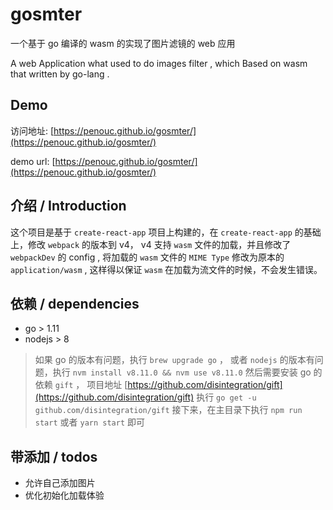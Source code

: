 # gosmter

一个基于 go 编译的 wasm 的实现了图片滤镜的 web 应用

A web Application what used to do images filter , which Based on wasm that written by go-lang .


## Demo 

访问地址: [https://penouc.github.io/gosmter/](https://penouc.github.io/gosmter/)

demo url: [https://penouc.github.io/gosmter/](https://penouc.github.io/gosmter/)

## 介绍 / Introduction

这个项目是基于 `create-react-app` 项目上构建的，在 `create-react-app` 的基础上，修改 `webpack` 的版本到 v4， v4 支持 `wasm` 文件的加载，并且修改了 `webpackDev` 的 config , 将加载的 `wasm` 文件的 `MIME Type` 修改为原本的 `application/wasm` , 这样得以保证 `wasm` 在加载为流文件的时候，不会发生错误。

## 依赖 / dependencies
  + go > 1.11 
  + nodejs > 8 
  
  > 如果 go 的版本有问题，执行 `brew upgrade go` ， 或者 `nodejs` 的版本有问题，执行 `nvm install v8.11.0 && nvm use v8.11.0`
  然后需要安装 go 的依赖 `gift` ，
  项目地址 [https://github.com/disintegration/gift](https://github.com/disintegration/gift) 
  执行 `go get -u github.com/disintegration/gift`
  接下来，在主目录下执行 `npm run start` 或者 `yarn start` 即可
  
  
## 带添加 / todos
  + 允许自己添加图片
  + 优化初始化加载体验
  
  


